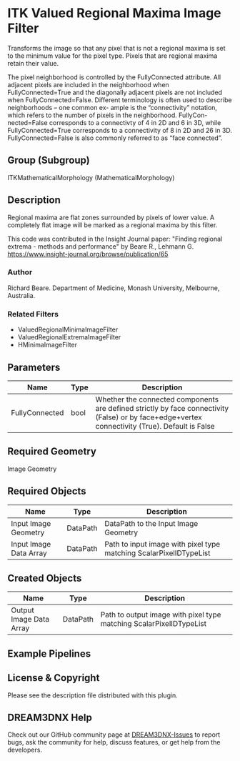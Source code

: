 # ITK Valued Regional Maxima Image Filter

Transforms the image so that any pixel that is not a regional maxima is set to the minimum value for the pixel type. Pixels that are regional maxima retain their value.

The pixel neighborhood is controlled by the FullyConnected attribute. All adjacent pixels are included in
the neighborhood when FullyConnected=True and the diagonally adjacent pixels are not included when
FullyConnected=False. Different terminology is often used to describe neighborhoods – one common ex-
ample is the “connectivity” notation, which refers to the number of pixels in the neighborhood. FullyCon-
nected=False corresponds to a connectivty of 4 in 2D and 6 in 3D, while FullyConnected=True corresponds
to a connectivity of 8 in 2D and 26 in 3D. FullyConnected=False is also commonly referred to as “face
connected”.

## Group (Subgroup)

ITKMathematicalMorphology (MathematicalMorphology)

## Description

Regional maxima are flat zones surrounded by pixels of lower value. A completely flat image will be marked as a regional maxima by this filter.

This code was contributed in the Insight Journal paper: "Finding regional extrema - methods and performance" by Beare R., Lehmann G. https://www.insight-journal.org/browse/publication/65 

### Author

 Richard Beare. Department of Medicine, Monash University, Melbourne, Australia.

### Related Filters

- ValuedRegionalMinimaImageFilter 
- ValuedRegionalExtremaImageFilter 
- HMinimaImageFilter

## Parameters

| Name | Type | Description |
|------|------|-------------|
| FullyConnected | bool | Whether the connected components are defined strictly by face connectivity (False) or by face+edge+vertex connectivity (True). Default is False |

## Required Geometry

Image Geometry

## Required Objects

| Name |Type | Description |
|-----|------|-------------|
| Input Image Geometry | DataPath | DataPath to the Input Image Geometry |
| Input Image Data Array | DataPath | Path to input image with pixel type matching ScalarPixelIDTypeList |

## Created Objects

| Name |Type | Description |
|-----|------|-------------|
| Output Image Data Array | DataPath | Path to output image with pixel type matching ScalarPixelIDTypeList |

## Example Pipelines


## License & Copyright

Please see the description file distributed with this plugin.


## DREAM3DNX Help

Check out our GitHub community page at [DREAM3DNX-Issues](https://github.com/BlueQuartzSoftware/DREAM3DNX-Issues) to report bugs, ask the community for help, discuss features, or get help from the developers.


